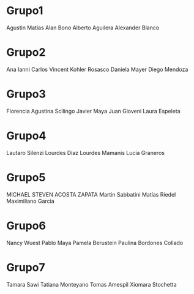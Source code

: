 # Grupo1
Agustin Matias
Alan Bono
Alberto Aguilera
Alexander Blanco

# Grupo2
Ana Ianni
Carlos Vincent Kohler Rosasco
Daniela Mayer
Diego Mendoza

# Grupo3
Florencia Agustina Scilingo
Javier Maya
Juan Gioveni
Laura Espeleta

# Grupo4
Lautaro Silenzi
Lourdes Diaz
Lourdes Mamanis
Lucia Graneros

# Grupo5
MICHAEL STEVEN ACOSTA ZAPATA
Martin Sabbatini
Matías Riedel
Maximiliano Garcia

# Grupo6
Nancy Wuest
Pablo Maya
Pamela Berustein
Paulina Bordones Collado

# Grupo7
Tamara Sawi
Tatiana Monteyano
Tomas Amespil
Xiomara Stochetta
